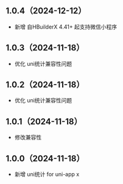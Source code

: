 ## 1.0.4（2024-12-12）
- 新增 自HBuilderX 4.41+ 起支持微信小程序
## 1.0.3（2024-11-18）
- 优化 uni统计兼容性问题
## 1.0.2（2024-11-18）
- 优化 uni统计兼容性问题
## 1.0.1（2024-11-18）
- 修改兼容性
## 1.0.0（2024-11-18）
- 新增 uni统计 for uni-app x
